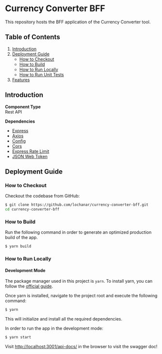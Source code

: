 # Currency Converter BFF

This repository hosts the BFF application of the Currency Converter tool.

## Table of Contents

1. [Introduction](#introduction)
2. [Deployment Guide](#deployment-guide)
   - [How to Checkout](#how-to-checkout)
   - [How to Build](#how-to-build)
   - [How to Run Locally](#how-to-run-locally)
   - [How to Run Unit Tests](#how-to-run-unit-tests)
3. [Features](#features)

## Introduction

**Component Type** <br>
Rest API

**Dependencies** <br>

- [Express](https://www.npmjs.com/package/express)
- [Axios](https://www.npmjs.com/package/axios)
- [Config](https://www.npmjs.com/package/config)
- [Cors](https://www.npmjs.com/package/cors)
- [Express Rate Limit](https://www.npmjs.com/package/express-rate-limit)
- [JSON Web Token](https://www.npmjs.com/package/jsonwebtoken)

## Deployment Guide

### How to Checkout

Checkout the codebase from GitHub:

```bash
$ git clone https://github.com/lochanar/currency-converter-bff.git
cd currency-converter-bff
```

### How to Build

Run the following command in order to generate an optimized production build of the app.

```bash
$ yarn build
```

### How to Run Locally

#### Development Mode

The package manager used in this project is `yarn`. To install yarn, you can follow the [official guide](https://classic.yarnpkg.com/en/docs/install#debian-stable).

Once yarn is installed, navigate to the project root and execute the following command:

```bash
$ yarn
```

This will initialize and install all the required dependencies.

In order to run the app in the development mode:

```bash
$ yarn start
```

Visit [http://localhost:3001/api-docs/](http://localhost:3001/api-docs/) in the browser to visit the swagger doc!
